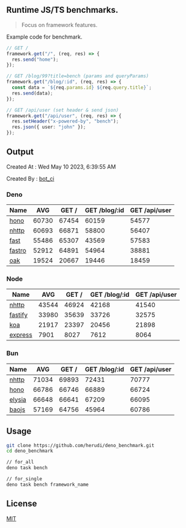 ## Runtime JS/TS benchmarks.

> Focus on framework features.

Example code for benchmark.
```ts
// GET /
framework.get("/", (req, res) => {
  res.send("home");
});

// GET /blog/99?title=bench (params and queryParams)
framework.get("/blog/:id", (req, res) => {
  const data = `${req.params.id} ${req.query.title}`;
  res.send(data);
});

// GET /api/user (set header & send json)
framework.get("/api/user", (req, res) => {
  res.setHeader("x-powered-by", "bench");
  res.json({ user: "john" });
});
```

## Output
Created At : Wed May 10 2023, 6:39:55 AM

Created By : [bot_ci](https://github.com/herudi/deno_benchmarks/commits?author=github-actions%5Bbot%5D)


### Deno
|Name|AVG|GET /|GET /blog/:id|GET /api/user|
|----|----|----|----|----|
|[hono](https://github.com/honojs/hono)|60730|67454|60159|54577|
|[nhttp](https://github.com/nhttp/nhttp)|60693|66871|58800|56407|
|[fast](https://github.com/danteissaias/fast)|55486|65307|43569|57583|
|[fastro](https://github.com/fastrodev/fastro)|52912|64891|54964|38881|
|[oak](https://github.com/oakserver/oak)|19524|20667|19446|18459|
  


### Node
|Name|AVG|GET /|GET /blog/:id|GET /api/user|
|----|----|----|----|----|
|[nhttp](https://github.com/nhttp/nhttp)|43544|46924|42168|41540|
|[fastify](https://github.com/fastify/fastify)|33980|35639|33726|32575|
|[koa](https://github.com/koajs/koa)|21917|23397|20456|21898|
|[express](https://github.com/expressjs/express)|7901|8027|7612|8064|
  


### Bun
|Name|AVG|GET /|GET /blog/:id|GET /api/user|
|----|----|----|----|----|
|[nhttp](https://github.com/nhttp/nhttp)|71034|69893|72431|70777|
|[hono](https://github.com/honojs/hono)|66786|66746|66889|66724|
|[elysia](https://github.com/elysiajs/elysia)|66648|66641|67209|66095|
|[baojs](https://github.com/mattreid1/baojs)|57169|64756|45964|60786|
  



## Usage

```bash
git clone https://github.com/herudi/deno_benchmark.git
cd deno_benchmark

// for_all
deno task bench

// for_single
deno task bench framework_name
```

## License

[MIT](LICENSE)

